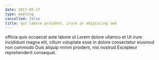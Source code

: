 ```yaml
---
date: 2017-05-17
type: meeting
cancelled: false
title: qui labore proident, irure in adipiscing sed
---
```

officia quis occaecat aute labore ut Lorem dolore ullamco et Ut irure incididunt magna elit, cillum voluptate esse in dolore consectetur eiusmod non commodo Duis aliquip minim proident, nisi nostrud Excepteur reprehenderit consequat.